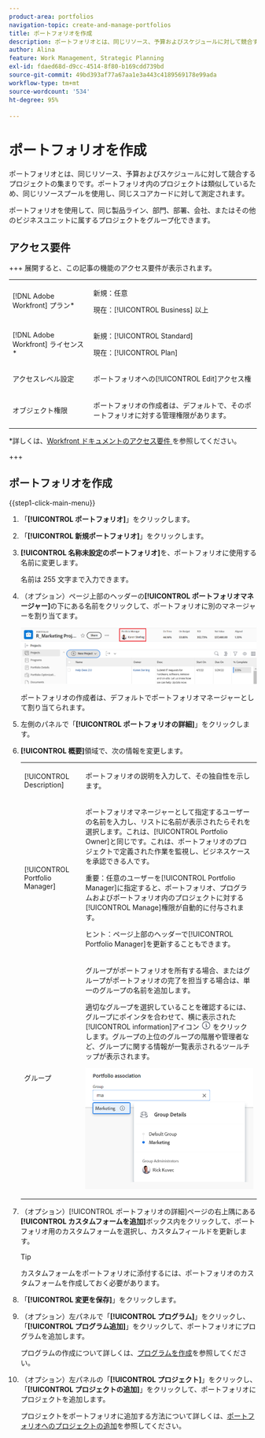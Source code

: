 ```yaml
---
product-area: portfolios
navigation-topic: create-and-manage-portfolios
title: ポートフォリオを作成
description: ポートフォリオとは、同じリソース、予算およびスケジュールに対して競合するプロジェクトの集まりです。ポートフォリオ内のプロジェクトは類似しているため、同じリソースプールを使用し、同じスコアカードに対して測定されます。
author: Alina
feature: Work Management, Strategic Planning
exl-id: fdaed68d-d9cc-4514-8f80-b169cdd739bd
source-git-commit: 49bd393af77a67aa1e3a443c4189569178e99ada
workflow-type: tm+mt
source-wordcount: '534'
ht-degree: 95%

---
```


# ポートフォリオを作成

<!--Audited: 7/2024-->

ポートフォリオとは、同じリソース、予算およびスケジュールに対して競合するプロジェクトの集まりです。ポートフォリオ内のプロジェクトは類似しているため、同じリソースプールを使用し、同じスコアカードに対して測定されます。

ポートフォリオを使用して、同じ製品ライン、部門、部署、会社、またはその他のビジネスユニットに属するプロジェクトをグループ化できます。

## アクセス要件

+++ 展開すると、この記事の機能のアクセス要件が表示されます。

<table style="table-layout:auto"> 
 <col> 
 <col> 
 <tbody> 
  <tr> 
   <td role="rowheader">[!DNL Adobe Workfront] プラン*</td> 
   <td> <p>新規：任意</p>
   <p>現在：[!UICONTROL Business] 以上</p> </td> 
  </tr> 
  <tr> 
   <td role="rowheader">[!DNL Adobe Workfront] ライセンス*</td> 
   <td> <p>新規：[!UICONTROL Standard]</p>
   <p>現在：[!UICONTROL Plan] </p> </td> 
  </tr> 
  <tr> 
   <td role="rowheader">アクセスレベル設定</td> 
   <td> <p>ポートフォリオへの[!UICONTROL Edit]アクセス権</p>  </td> 
  </tr> 
  <tr> 
   <td role="rowheader">オブジェクト権限</td> 
   <td> <p>ポートフォリオの作成者は、デフォルトで、そのポートフォリオに対する管理権限があります。</p>  </td> 
  </tr> 
 </tbody> 
</table>

*詳しくは、[Workfront ドキュメントのアクセス要件 ](/help/quicksilver/administration-and-setup/add-users/access-levels-and-object-permissions/access-level-requirements-in-documentation.md) を参照してください。

+++

## ポートフォリオを作成

{{step1-click-main-menu}}

1. 「**[!UICONTROL ポートフォリオ]**」をクリックします。
1. 「**[!UICONTROL 新規ポートフォリオ]**」をクリックします。
1. **[!UICONTROL 名称未設定のポートフォリオ]**&#x200B;を、ポートフォリオに使用する名前に変更します。

   名前は 255 文字まで入力できます。

1. （オプション）ページ上部のヘッダーの&#x200B;**[!UICONTROL ポートフォリオマネージャー]**&#x200B;の下にある名前をクリックして、ポートフォリオに別のマネージャーを割り当てます。

   ![](assets/portfolio-manager-name-350x51.jpg)

   ポートフォリオの作成者は、デフォルトでポートフォリオマネージャーとして割り当てられます。

1. 左側のパネルで「**[!UICONTROL ポートフォリオの詳細]**」をクリックします。
1. **[!UICONTROL 概要]**&#x200B;領域で、次の情報を変更します。

   <table style="table-layout:auto"> 
    <col> 
    <col> 
    <tbody> 
     <tr> 
      <td role="rowheader">[!UICONTROL Description]</td> 
      <td> <p>ポートフォリオの説明を入力して、その独自性を示します。 </p> </td> 
     </tr> 
     <tr> 
      <td role="rowheader">[!UICONTROL Portfolio Manager]</td> 
      <td> <p>ポートフォリオマネージャーとして指定するユーザーの名前を入力し、リストに名前が表示されたらそれを選択します。これは、[!UICONTROL Portfolio Owner]と同じです。これは、ポートフォリオのプロジェクトで定義された作業を監視し、ビジネスケースを承認できる人です。</p> <p>重要：任意のユーザーを[!UICONTROL Portfolio Manager]に指定すると、ポートフォリオ、プログラムおよびポートフォリオ内のプロジェクトに対する[!UICONTROL Manage]権限が自動的に付与されます。 </p> <p>ヒント：ページ上部のヘッダーで[!UICONTROL Portfolio Manager]を更新することもできます。</p> </td> 
     </tr> 
     <tr data-mc-conditions=""> 
      <td role="rowheader">グループ </td> 
      <td> <p>グループがポートフォリオを所有する場合、またはグループがポートフォリオの完了を担当する場合は、単一のグループの名前を追加します。 </p> <p>適切なグループを選択していることを確認するには、グループにポインタを合わせて、横に表示された[!UICONTROL information]アイコン <img src="assets/info-icon.png"> をクリックします。グループの上位のグループの階層や管理者など、グループに関する情報が一覧表示されるツールチップが表示されます。</p> <p data-mc-conditions="QuicksilverOrClassic.Quicksilver"> <img src="assets/group-details-widget-portfolios-350x250.png" style="width: 350;height: 250;"> </p> </td> 
     </tr> 
    </tbody> 
   </table>

1. （オプション）[!UICONTROL ポートフォリオの詳細]ページの右上隅にある&#x200B;**[!UICONTROL カスタムフォームを追加]**&#x200B;ボックス内をクリックして、ポートフォリオ用のカスタムフォームを選択し、カスタムフィールドを更新します。

   >[!TIP]
   >
   >カスタムフォームをポートフォリオに添付するには、ポートフォリオのカスタムフォームを作成しておく必要があります。

1. 「**[!UICONTROL 変更を保存]**」をクリックします。
1. （オプション）左パネルで「**[!UICONTROL プログラム]**」をクリックし、「**[!UICONTROL プログラム追加]**」をクリックして、ポートフォリオにプログラムを追加します。

   プログラムの作成について詳しくは、[プログラムを作成](../../../manage-work/portfolios/create-and-manage-programs/create-program.md)を参照してください。

1. （オプション）左パネルの「**[!UICONTROL プロジェクト]**」をクリックし、「**[!UICONTROL プロジェクトの追加]**」をクリックして、ポートフォリオにプロジェクトを追加します。

   プロジェクトをポートフォリオに追加する方法について詳しくは、[ポートフォリオへのプロジェクトの追加](../../../manage-work/portfolios/create-and-manage-portfolios/add-projects-to-portfolios.md)を参照してください。

<!--
<div data-mc-conditions="QuicksilverOrClassic.Draft mode">
<h2>Deactivate a portfolio</h2>
<p data-mc-conditions="QuicksilverOrClassic.Draft mode">(NOTE: drafted this and moved it to their own article: delete-deactivate-portfolios)</p>
<p>When you deactivate a portfolio, you can still access it from the Portfolios area, but it no longer displays in the list of portfolios when users try to add it to a project.</p>
<ol>
<li value="1">Click the <strong>Main Menu</strong> icon <img src="assets/main-menu-icon.png"> in the upper-right corner of Adobe Workfront.</li>
<li value="2">Click <strong>Portfolios</strong> .</li>
<li value="3"> <p>Click the name of the portfolio.</p> </li>
<li value="4" data-mc-conditions="QuicksilverOrClassic.Quicksilver">Click the More menu <img src="assets/more-icon.png"> to the right of the portfolio name, then click <strong>Deactivate Portfolio</strong>.</li>
</ol>
<h2>Delete a portfolio</h2>
<ol>
<li value="1">Click the <strong>Main Menu</strong> icon <img src="assets/main-menu-icon.png"> in the upper-right corner of Adobe Workfront.</li>
<li value="2"> <p>Click <strong>Portfolios</strong> .</p> </li>
<li value="3"> <p>Select the portfolio, then click the Delete icon <img src="assets/delete.png">.</p> </li>
<li value="4"> <p>In the box that appears, click <strong>Yes, Delete It</strong> to confirm.</p> </li>
</ol>
</div>
-->
